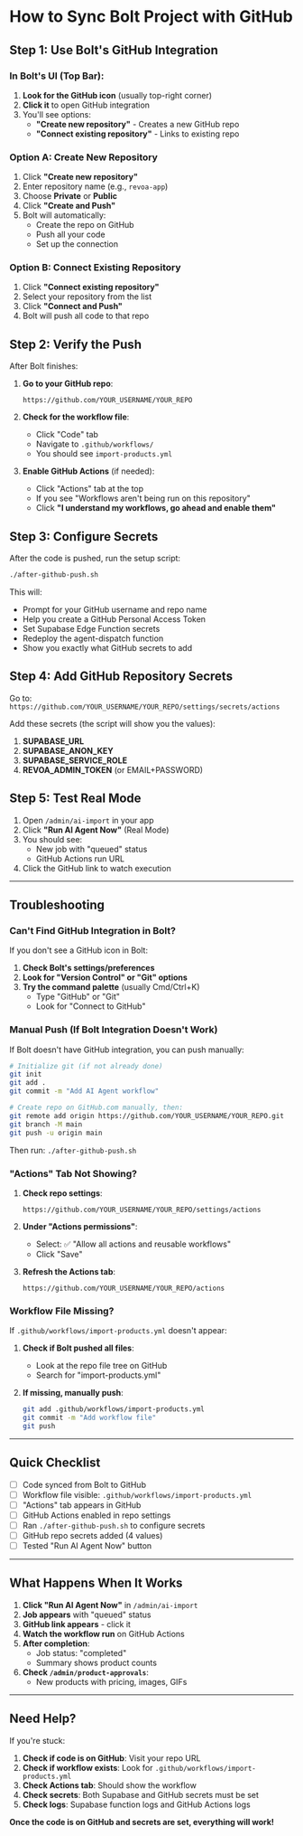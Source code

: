 # How to Sync Bolt Project with GitHub

## Step 1: Use Bolt's GitHub Integration

### In Bolt's UI (Top Bar):

1. **Look for the GitHub icon** (usually top-right corner)
2. **Click it** to open GitHub integration
3. You'll see options:
   - **"Create new repository"** - Creates a new GitHub repo
   - **"Connect existing repository"** - Links to existing repo

### Option A: Create New Repository

1. Click **"Create new repository"**
2. Enter repository name (e.g., `revoa-app`)
3. Choose **Private** or **Public**
4. Click **"Create and Push"**
5. Bolt will automatically:
   - Create the repo on GitHub
   - Push all your code
   - Set up the connection

### Option B: Connect Existing Repository

1. Click **"Connect existing repository"**
2. Select your repository from the list
3. Click **"Connect and Push"**
4. Bolt will push all code to that repo

## Step 2: Verify the Push

After Bolt finishes:

1. **Go to your GitHub repo**:
   ```
   https://github.com/YOUR_USERNAME/YOUR_REPO
   ```

2. **Check for the workflow file**:
   - Click "Code" tab
   - Navigate to `.github/workflows/`
   - You should see `import-products.yml`

3. **Enable GitHub Actions** (if needed):
   - Click "Actions" tab at the top
   - If you see "Workflows aren't being run on this repository"
   - Click **"I understand my workflows, go ahead and enable them"**

## Step 3: Configure Secrets

After the code is pushed, run the setup script:

```bash
./after-github-push.sh
```

This will:
- Prompt for your GitHub username and repo name
- Help you create a GitHub Personal Access Token
- Set Supabase Edge Function secrets
- Redeploy the agent-dispatch function
- Show you exactly what GitHub secrets to add

## Step 4: Add GitHub Repository Secrets

Go to: `https://github.com/YOUR_USERNAME/YOUR_REPO/settings/secrets/actions`

Add these secrets (the script will show you the values):

1. **SUPABASE_URL**
2. **SUPABASE_ANON_KEY**
3. **SUPABASE_SERVICE_ROLE**
4. **REVOA_ADMIN_TOKEN** (or EMAIL+PASSWORD)

## Step 5: Test Real Mode

1. Open `/admin/ai-import` in your app
2. Click **"Run AI Agent Now"** (Real Mode)
3. You should see:
   - New job with "queued" status
   - GitHub Actions run URL
4. Click the GitHub link to watch execution

---

## Troubleshooting

### Can't Find GitHub Integration in Bolt?

If you don't see a GitHub icon in Bolt:

1. **Check Bolt's settings/preferences**
2. **Look for "Version Control" or "Git" options**
3. **Try the command palette** (usually Cmd/Ctrl+K)
   - Type "GitHub" or "Git"
   - Look for "Connect to GitHub"

### Manual Push (If Bolt Integration Doesn't Work)

If Bolt doesn't have GitHub integration, you can push manually:

```bash
# Initialize git (if not already done)
git init
git add .
git commit -m "Add AI Agent workflow"

# Create repo on GitHub.com manually, then:
git remote add origin https://github.com/YOUR_USERNAME/YOUR_REPO.git
git branch -M main
git push -u origin main
```

Then run: `./after-github-push.sh`

### "Actions" Tab Not Showing?

1. **Check repo settings**:
   ```
   https://github.com/YOUR_USERNAME/YOUR_REPO/settings/actions
   ```

2. **Under "Actions permissions"**:
   - Select: ✅ "Allow all actions and reusable workflows"
   - Click "Save"

3. **Refresh the Actions tab**:
   ```
   https://github.com/YOUR_USERNAME/YOUR_REPO/actions
   ```

### Workflow File Missing?

If `.github/workflows/import-products.yml` doesn't appear:

1. **Check if Bolt pushed all files**:
   - Look at the repo file tree on GitHub
   - Search for "import-products.yml"

2. **If missing, manually push**:
   ```bash
   git add .github/workflows/import-products.yml
   git commit -m "Add workflow file"
   git push
   ```

---

## Quick Checklist

- [ ] Code synced from Bolt to GitHub
- [ ] Workflow file visible: `.github/workflows/import-products.yml`
- [ ] "Actions" tab appears in GitHub
- [ ] GitHub Actions enabled in repo settings
- [ ] Ran `./after-github-push.sh` to configure secrets
- [ ] GitHub repo secrets added (4 values)
- [ ] Tested "Run AI Agent Now" button

---

## What Happens When It Works

1. **Click "Run AI Agent Now"** in `/admin/ai-import`
2. **Job appears** with "queued" status
3. **GitHub link appears** - click it
4. **Watch the workflow run** on GitHub Actions
5. **After completion**:
   - Job status: "completed"
   - Summary shows product counts
6. **Check `/admin/product-approvals`**:
   - New products with pricing, images, GIFs

---

## Need Help?

If you're stuck:

1. **Check if code is on GitHub**: Visit your repo URL
2. **Check if workflow exists**: Look for `.github/workflows/import-products.yml`
3. **Check Actions tab**: Should show the workflow
4. **Check secrets**: Both Supabase and GitHub secrets must be set
5. **Check logs**: Supabase function logs and GitHub Actions logs

**Once the code is on GitHub and secrets are set, everything will work!**
